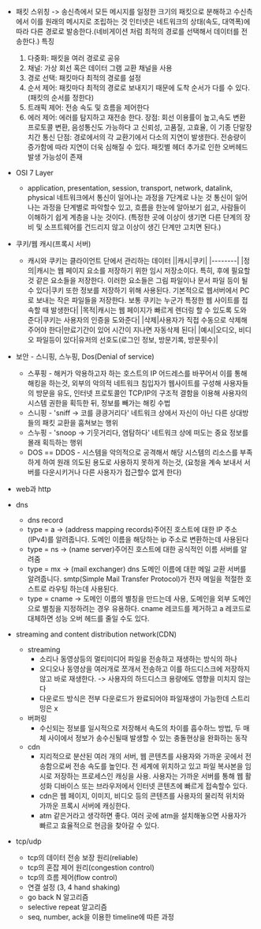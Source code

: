 * 패킷 스위칭
  -> 송신측에서 모든 메시지를 일정한 크기의 패킷으로 분해하고 수신측에서 이를 원래의 메시지로 조립하는 것
  인터넷은 네트워크의 상태(속도, 대역폭)에 따라 다른 경로로 발송한다.(네비게이션 처럼 최적의 경로를 선택해서 데이터를 전송한다.)
  특징 
    1. 다중화: 패킷을 여러 경로로 공유
    2. 채널: 가상 회선 혹은 데이터 그램 교환 채널을 사용
    3. 경로 선택: 패킷마다 최적의 경로를 설정
    4. 순서 제어: 패킷마다 최적의 경로로 보내지기 때문에 도착 순서가 다를 수 있다.(패킷의 순서를 정한다)
    5. 트래픽 제어: 전송 속도 및 흐름을 제어한다
    6. 에러 제어: 에러를 탐지하고 재전송 한다.
  장점: 
    회선 이용률이 높고,속도 변환 프로토콜 변환, 음성통신도 가능하다
    고 신뢰성, 고품질, 고효율, 이 기종 단말장치간 통신
  단점:
    경로에서의 각 교환기에서 다소의 지연이 발생한다.
    전송량이 증가함에 따라 지연이 더욱 심해질 수 있다.
    패킷별 헤더 추가로 인한 오버헤드 발생 가능성이 존재


* OSI 7 Layer
  * application, presentation, session, transport, network, datalink, physical
  네트워크에서 통신이 일어나는 과정을 7단계로 나눈 것
  통신이 일어나는 과정을 단계별로 파악할수 있고, 흐름을 한눈에 알아보기 쉽고, 사람들이 이해하기 쉽게 계층을 나눈 것이다. (특정한 곳에 이상이 생기면 다른 단계의 장비 및 소프트웨어를 건드리지 않고 이상이 생긴 단계만 고치면 된다.)

* 쿠키/웹 캐시(프록시 서버)
  * 캐시와 쿠키는 클라이언트 단에서 관리하는 데이터
  ||캐시|쿠키|
  |--------|
  |정의|캐시는 웹 페이지 요소를 저장하기 위한 임시 저장소이다. 특히, 후에 필요할 것 같은 요소들을 저장한다. 이러한 요소들은 그림 파일이나 문서 파일 등이 될 수 있다|쿠키 또한 정보를 저장하기 위해 사용된다. 기본적으로 웹서버에서 PC로 보내는 작은 파일들을 저장한다. 보통 쿠키는 누군가 특정한 웹 사이트를 접속할 때 발생한다|
  |목적|캐시는 웹 페이지가 빠르게 렌더링 할 수 있도록 도와준다|쿠키는 사용자의 인증을 도와준다|
  |삭제|사용자가 직접 수동으로 삭제해주어야 한다|만료기간이 있어 시간이 지나면 자동삭제 된다|
  |예시|오디오, 비디오 파일등이 있다|유저의 선호도(로그인 정보, 방문기록, 방문횟수)|

* 보안 - 스니핑, 스누핑, Dos(Denial of service)
  * 스푸핑 - 해커가 악용하고자 하는 호스트의 IP 어드레스를 바꾸어서 이를 통해 해킹을 하는것, 외부의 악의적 네트워크 침입자가 웹사이트를 구성해 사용자들의 방문을 유도, 인터넷 프로토콜인 TCP/IP의 구조적 결함을 이용해 사용자의 시스템 권한을 획득한 뒤, 정보를 빼가는 해킹 수법
  * 스니핑 - 'sniff -> 코를 킁킁거리다' 네트워크 상에서 자신이 아닌 다른 상대방들의 패킷 교환을 훔쳐보는 행위
  * 스누핑 - 'snoop -> 기웃거리다, 염탐하다' 네트워크 상에 떠도는 중요 정보를 몰래 획득하는 행위
  * DOS == DDOS - 시스템을 악의적으로 공격해서 해당 시스템의 리소스를 부족하게 하여 원래 의도된 용도로 사용하지 못하게 하는것, (요청을 계속 보내서 서버를 다운시키거나 다른 사용자가 접근할수 없게 한다)


* web과 http
* dns 
  * dns record
  * type = a -> (address mapping records)주어진 호스트에 대한 IP 주소(IPv4)를 알려줍니다. 도메인 이름을 해당하는 ip 주소로 변환하는데 사용된다
  * type = ns -> (name server)주어진 호스트에 대한 공식적인 이름 서버를 알려줌
  * type = mx -> (mail exchanger) dns 도메인 이름에 대한 메일 교환 서버를 알려줍니다. smtp(Simple Mail Transfer Protocol)가 전자 메일을 적절한 호스트로 라우팅 하는데 사용된다.
  * type = cname -> 도메인 이름의 별칭을 만드는데 사용, 도메인을 외부 도메인으로 별칭을 지정하려는 경우 유용하다. cname 레코드를 제거하고 a 레코드로 대체하면 성능 오버 헤드를 줄일 수도 있다.


* streaming and content distribution network(CDN)
  * streaming
    * 소리나 동영상등의 멀티미디어 파일을 전송하고 재생하는 방식의 하나
    * 오디오나 동영상을 여러개로 쪼개서 전송하고 이를 하드디스크에 저장하지 않고 바로 재생한다. -> 사용자의 하드디스크 용량에도 영향을 미치지 않는다
    * 다운로드 방식은 전부 다운로드가 완료되어야 파일재생이 가능한데 스트리밍은 x 
  * 버퍼링
    * 수신되는 정보를 일시적으로 저장해서 속도의 차이를 흡수하느 방법, 두 매체 사이에서 정보가 송수신될때 발생할 수 있는 충돌현상을 완화하는 동작
  * cdn
    * 지리적으로 분산된 여러 개의 서버, 웹 콘텐츠를 사용자와 가까운 곳에서 전송함으로써 전송 속도를 높인다. 전 세계에 위치하고 있고 파일 복사본을 임시로 저장하는 프로세스인 캐싱을 사용. 사용자는 가까운 서버를 통해 웹 활성화 디바이스 또는 브라우저에서 인터넷 콘텐츠에 빠르게 접속할수 있다.
    * cdn은 웹 페이지, 이미지, 비디오 등의 콘텐츠를 사용자의 물리적 위치와 가까운 프록시 서버에 캐싱한다.
    * atm 같은거라고 생각하면 좋다. 여러 곳에 atm을 설치해놓으면 사용자가 빠르고 효율적으로 현금을 찾아갈 수 있다.


* tcp/udp
  * tcp의 데이터 전송 보장 원리(reliable)
  * tcp의 혼잡 제어 원리(congestion control)
  * tcp의 흐름 제어(flow control)
  * 연결 설정 (3, 4 hand shaking)
  * go back N 알고리즘
  * selective repeat 알고리즘
  * seq, number, ack을 이용한 timeline에 따른 과정
